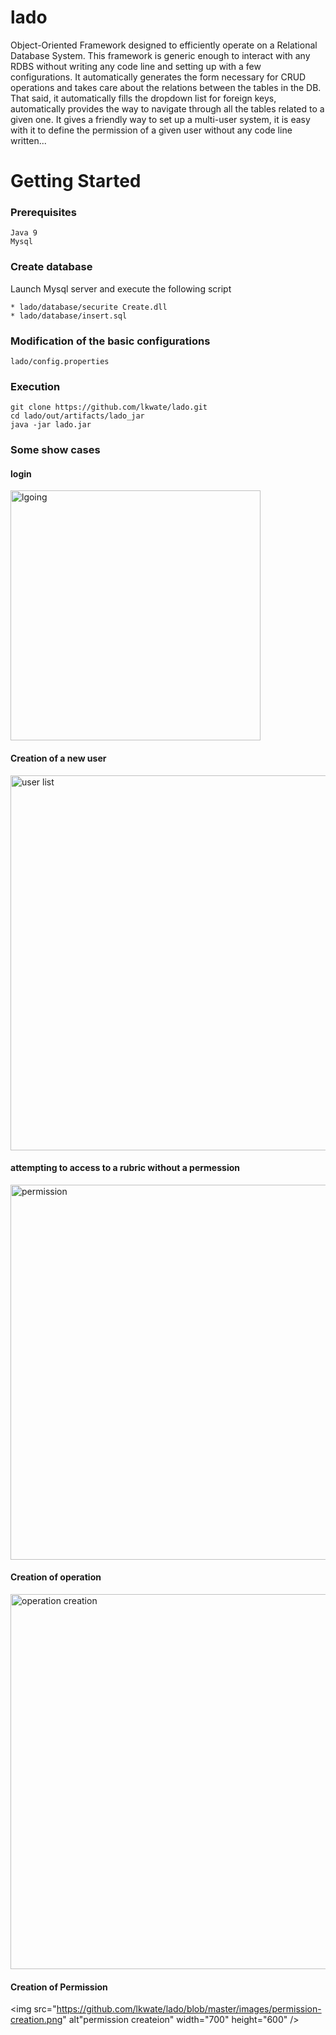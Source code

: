 # lado
Object-Oriented Framework designed to efficiently operate on a Relational Database System. This framework is generic enough to interact with any RDBS without writing any code line and setting up with a few configurations. It automatically generates the form necessary for CRUD operations and takes care about the relations between the tables in the DB. That said, it automatically fills the dropdown list for foreign keys, automatically provides the way to navigate through all the tables related to a given one. It gives a friendly way to set up a multi-user system, it is easy with it to define the permission of a given user without any code line written...

# Getting Started
### Prerequisites
```
Java 9
Mysql 
```
### Create database
Launch Mysql server and execute the following script
```
* lado/database/securite Create.dll
* lado/database/insert.sql
```

### Modification of the basic configurations
```
lado/config.properties
```
### Execution
```
git clone https://github.com/lkwate/lado.git
cd lado/out/artifacts/lado_jar
java -jar lado.jar
```

### Some show cases
#### login
<img src="https://github.com/lkwate/lado/blob/master/images/login-image.png" alt="lgoing" width="400" height="400"/>

#### Creation of a new user
<img src="https://github.com/lkwate/lado/blob/master/images/user-list.png" alt="user list" width="700" height="600" />

#### attempting to access to a rubric without a permession
<img src="https://github.com/lkwate/lado/blob/master/images/access-denied.png" alt="permission" width="700" height="600" />

#### Creation of operation
<img src="https://github.com/lkwate/lado/blob/master/images/operation-creation.png" alt="operation creation" width="700" height="600" />

#### Creation of Permission
<img src="https://github.com/lkwate/lado/blob/master/images/permission-creation.png" alt"permission createion" width="700" height="600" />
